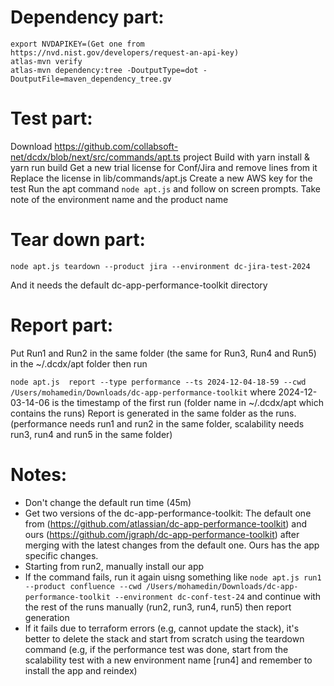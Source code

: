 # Dependency part:

```
export NVDAPIKEY=(Get one from https://nvd.nist.gov/developers/request-an-api-key)
atlas-mvn verify
atlas-mvn dependency:tree -DoutputType=dot -DoutputFile=maven_dependency_tree.gv
```

# Test part:

Download https://github.com/collabsoft-net/dcdx/blob/next/src/commands/apt.ts project
Build with yarn install & yarn run build
Get a new trial license for Conf/Jira and remove lines from it
Replace the license in lib/commands/apt.js
Create a new AWS key for the test
Run the apt command `node apt.js` and follow on screen prompts. Take note of the environment name and the product name

# Tear down part:

`node apt.js teardown --product jira --environment dc-jira-test-2024`

And it needs the default dc-app-performance-toolkit directory

# Report part:

Put Run1 and Run2 in the same folder (the same for Run3, Run4 and Run5) in the ~/.dcdx/apt folder then run

`node apt.js  report --type performance --ts 2024-12-04-18-59 --cwd /Users/mohamedin/Downloads/dc-app-performance-toolkit`
where 2024-12-03-14-06 is the timestamp of the first run (folder name in ~/.dcdx/apt which contains the runs)
Report is generated in the same folder as the runs. (performance needs run1 and run2 in the same folder, scalability needs run3, run4 and run5 in the same folder)

# Notes:

- Don't change the default run time (45m)
- Get two versions of the dc-app-performance-toolkit: The default one from (https://github.com/atlassian/dc-app-performance-toolkit) and ours (https://github.com/jgraph/dc-app-performance-toolkit) after merging with the latest changes from the default one. Ours has the app specific changes.
- Starting from run2, manually install our app
- If the command fails, run it again uisng something like `node apt.js run1 --product confluence --cwd /Users/mohamedin/Downloads/dc-app-performance-toolkit --environment dc-conf-test-24` and continue with the rest of the runs manually (run2, run3, run4, run5) then report generation
- If it fails due to terraform errors (e.g, cannot update the stack), it's better to delete the stack and start from scratch using the teardown command (e.g, if the performance test was done, start from the scalability test with a new environment name [run4] and remember to install the app and reindex)